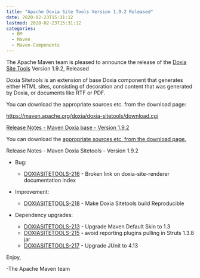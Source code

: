 ```yaml
---
title: "Apache Doxia Site Tools Version 1.9.2 Released"
date: 2020-02-23T15:31:12
lastmod: 2020-02-23T15:31:12
categories:
  - BM
  - Maven
  - Maven-Components
---
```

The Apache Maven team is pleased to announce the release of the 
[Doxia Site Tools](https://maven.apache.org/doxia/doxia-sitetools/) Version 1.9.2, 
Released

Doxia Sitetools is an extension of base Doxia component that generates either 
HTML sites, consisting of decoration and content that was generated by Doxia, 
or documents like RTF or PDF.

You can download the appropriate sources etc. from the download page:

https://maven.apache.org/doxia/doxia-sitetools/download.cgi
 

<!-- more -->

[Release Notes - Maven Doxia base - Version 1.9.2](https://issues.apache.org/jira/secure/ReleaseNote.jspa?projectId=12317320&version=12345961)
 
You can download the [appropriate sources etc. from the download page.][download]


Release Notes - Maven Doxia Sitetools - Version 1.9.2

* Bug:

  * [DOXIASITETOOLS-216](https://issues.apache.org/jira/browse/DOXIASITETOOLS-216) - Broken link on doxia-site-renderer documentation index

* Improvement:

  * [DOXIASITETOOLS-218](https://issues.apache.org/jira/browse/DOXIASITETOOLS-218) - Make Doxia Sitetools build Reproducible

* Dependency upgrades:

  * [DOXIASITETOOLS-213](https://issues.apache.org/jira/browse/DOXIASITETOOLS-213) - Upgrade Maven Default Skin to 1.3
  * [DOXIASITETOOLS-215](https://issues.apache.org/jira/browse/DOXIASITETOOLS-215) - avoid reporting plugins pulling in Struts 1.3.8 jar
  * [DOXIASITETOOLS-217](https://issues.apache.org/jira/browse/DOXIASITETOOLS-217) - Upgrade JUnit to 4.13
 
Enjoy,

-The Apache Maven team

[download]: https://maven.apache.org/doxia/doxia-sitetools/download.cgi
 
